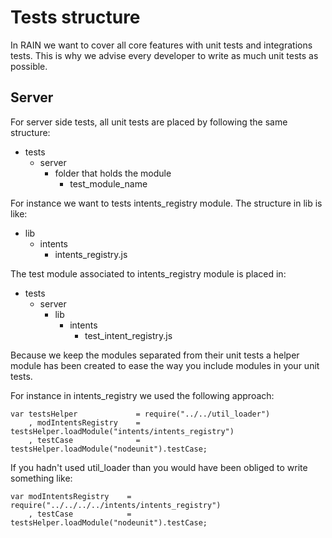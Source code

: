 # Tests structure

In RAIN we want to cover all core features with unit tests and integrations tests. This
is why we advise every developer to write as much unit tests as possible.

## Server

For server side tests, all unit tests are placed by following the same structure:

* tests
    * server
        * folder that holds the module
            * test_module_name

For instance we want to tests intents_registry module. The structure in lib is like:

* lib
    * intents
        * intents_registry.js

The test module associated to intents_registry module is placed in:

* tests
    * server
        * lib
            * intents
                * test_intent_registry.js

Because we keep the modules separated from their unit tests a helper module has been created to ease the way you include modules in your unit tests.

For instance in intents_registry we used the following approach:


    var testsHelper             = require("../../util_loader")
        , modIntentsRegistry    = testsHelper.loadModule("intents/intents_registry")
        , testCase              = testsHelper.loadModule("nodeunit").testCase;


If you hadn't used util_loader than you would have been obliged to write something like:

    var modIntentsRegistry    = require("../../../../intents/intents_registry")
        , testCase            = testsHelper.loadModule("nodeunit").testCase;